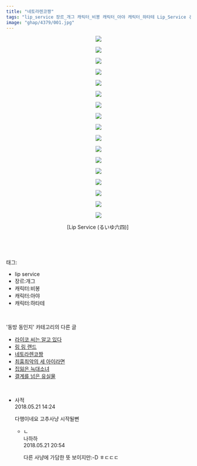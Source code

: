 ```yaml
---
title: "네토라렌코짱"
tags: "lip_service 장르_개그 캐릭터_비봉 캐릭터_아야 캐릭터_하타테 Lip_Service るいゆ六四 동방_동인지"
image: "ghap/4379/001.jpg"
---
```

<div class="article">
<p style="text-align: center; clear: none; float: none;"><img src="{{ site.nasurl }}/ghap/4379/001.jpg"/></p>
<p style="text-align: center; clear: none; float: none;"><img src="{{ site.nasurl }}/ghap/4379/002.jpg"/></p>
<p style="text-align: center; clear: none; float: none;"><img src="{{ site.nasurl }}/ghap/4379/003.jpg"/></p>
<p style="text-align: center; clear: none; float: none;"><img src="{{ site.nasurl }}/ghap/4379/004.jpg"/></p>
<p style="text-align: center; clear: none; float: none;"><img src="{{ site.nasurl }}/ghap/4379/005.jpg"/></p>
<p style="text-align: center; clear: none; float: none;"><img src="{{ site.nasurl }}/ghap/4379/006.jpg"/></p>
<p style="text-align: center; clear: none; float: none;"><img src="{{ site.nasurl }}/ghap/4379/007.jpg"/></p>
<p style="text-align: center; clear: none; float: none;"><img src="{{ site.nasurl }}/ghap/4379/008.jpg"/></p>
<p style="text-align: center; clear: none; float: none;"><img src="{{ site.nasurl }}/ghap/4379/009.jpg"/></p>
<p style="text-align: center; clear: none; float: none;"><img src="{{ site.nasurl }}/ghap/4379/010.jpg"/></p>
<p style="text-align: center; clear: none; float: none;"><img src="{{ site.nasurl }}/ghap/4379/011.jpg"/></p>
<p style="text-align: center; clear: none; float: none;"><img src="{{ site.nasurl }}/ghap/4379/012.jpg"/></p>
<p style="text-align: center; clear: none; float: none;"><img src="{{ site.nasurl }}/ghap/4379/013.jpg"/></p>
<p style="text-align: center; clear: none; float: none;"><img src="{{ site.nasurl }}/ghap/4379/014.jpg"/></p>
<p style="text-align: center; clear: none; float: none;"><img src="{{ site.nasurl }}/ghap/4379/015.jpg"/></p>
<p style="text-align: center; clear: none; float: none;"><img src="{{ site.nasurl }}/ghap/4379/016.jpg"/></p>
<p style="text-align: center; clear: none; float: none;"><img src="{{ site.nasurl }}/ghap/4379/017.jpg"/></p>
<p style="text-align: center; clear: none; float: none;">[Lip Service (るいゆ六四)] </p>
<p><br/></p>
</div><br/>
<div class="tagTrail">
<p>태그: </p>
<ul>
<li>lip service</li>
<li>장르:개그</li>
<li>캐릭터:비봉</li>
<li>캐릭터:아야</li>
<li>캐릭터:하타테</li>
</ul>
</div><br/>
<div class="another">
<p>'동방 동인지' 카테고리의 다른 글</p>
<ul>
<li><a href="/2018-05-26-ghap_4384">라이코 씨는 알고 있다</a></li>
<li><a href="/2018-05-26-ghap_4383">링 링 랜드</a></li>
<li><a href="/2018-05-21-ghap_4379">네토라렌코짱</a></li>
<li><a href="/2018-05-14-ghap_4376">최흉최악의 세 아이라면</a></li>
<li><a href="/2018-05-13-ghap_4373">집잃은 늑대소녀</a></li>
<li><a href="/2018-05-13-ghap_4370">결계를 넘은 유실물</a></li>
</ul>
</div><br/>
<div class="cb_module cb_fluid">
<div class="cb_wrt cb_profile">
<div class="comment">
<ul>
<li class="cb_thumb_off" id="comment15259516">
<div class="cb_comment_area">
<div class="cb_info_area">
<div class="cb_section">
<span class="cb_nick_name">사적</span>
</div>
<div class="cb_section">
<span class="cb_date">2018.05.21 14:24 </span>
</div>
</div>
<div class="cb_dsc_comment">
<p class="cb_dsc">
											다행이네요 고추사냥 시작될뻔
										</p>
</div>
<ul>
<li class="cb_thumb_off" id="comment15259764">
<span class="cb_bu_subnode">ㄴ</span>
<div class="cb_comment_area">
<div class="cb_info_area">
<div class="cb_section">
<span class="cb_nick_name">나하하</span>
</div>
<div class="cb_section">
<span class="cb_date">2018.05.21 20:54 </span>
</div>
</div>
<div class="cb_dsc_comment">
<p class="cb_dsc">
																다른 사냥에 가담한 뜻 보이지만:-D ㅎㄷㄷㄷ
															</p>
</div>
</div>
</li>
</ul>
</div></li>
</ul>
</div>
</div><!-- commentList close -->
</div><br/>
